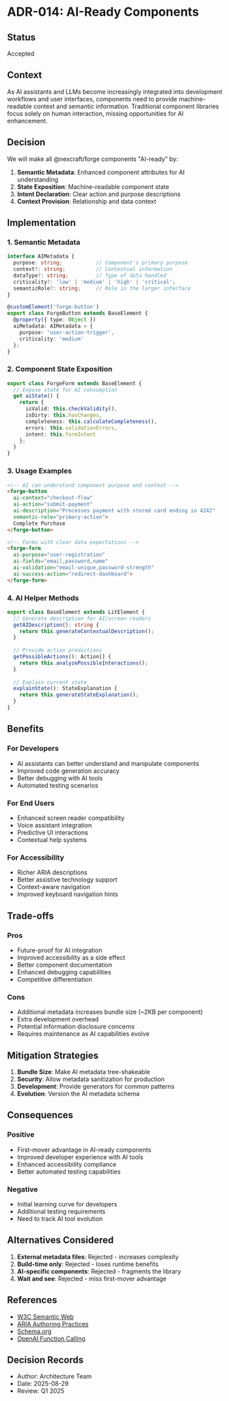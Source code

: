 # ADR-014: AI-Ready Components

## Status
Accepted

## Context
As AI assistants and LLMs become increasingly integrated into development workflows and user interfaces, components need to provide machine-readable context and semantic information. Traditional component libraries focus solely on human interaction, missing opportunities for AI enhancement.

## Decision
We will make all @nexcraft/forge components "AI-ready" by:

1. **Semantic Metadata**: Enhanced component attributes for AI understanding
2. **State Exposition**: Machine-readable component state
3. **Intent Declaration**: Clear action and purpose descriptions
4. **Context Provision**: Relationship and data context

## Implementation

### 1. Semantic Metadata
```typescript
interface AIMetadata {
  purpose: string;           // Component's primary purpose
  context?: string;          // Contextual information
  dataType?: string;         // Type of data handled
  criticality?: 'low' | 'medium' | 'high' | 'critical';
  semanticRole?: string;     // Role in the larger interface
}

@customElement('forge-button')
export class ForgeButton extends BaseElement {
  @property({ type: Object })
  aiMetadata: AIMetadata = {
    purpose: 'user-action-trigger',
    criticality: 'medium'
  };
}
```

### 2. Component State Exposition
```typescript
export class ForgeForm extends BaseElement {
  // Expose state for AI consumption
  get aiState() {
    return {
      isValid: this.checkValidity(),
      isDirty: this.hasChanges,
      completeness: this.calculateCompleteness(),
      errors: this.validationErrors,
      intent: this.formIntent
    };
  }
}
```

### 3. Usage Examples
```html
<!-- AI can understand component purpose and context -->
<forge-button
  ai-context="checkout-flow"
  ai-action="submit-payment"
  ai-description="Processes payment with stored card ending in 4242"
  semantic-role="primary-action">
  Complete Purchase
</forge-button>

<!-- Forms with clear data expectations -->
<forge-form
  ai-purpose="user-registration"
  ai-fields="email,password,name"
  ai-validation="email-unique,password-strength"
  ai-success-action="redirect-dashboard">
</forge-form>
```

### 4. AI Helper Methods
```typescript
export class BaseElement extends LitElement {
  // Generate description for AI/screen readers
  getAIDescription(): string {
    return this.generateContextualDescription();
  }
  
  // Provide action predictions
  getPossibleActions(): Action[] {
    return this.analyzePossibleInteractions();
  }
  
  // Explain current state
  explainState(): StateExplanation {
    return this.generateStateExplanation();
  }
}
```

## Benefits

### For Developers
- AI assistants can better understand and manipulate components
- Improved code generation accuracy
- Better debugging with AI tools
- Automated testing scenarios

### For End Users  
- Enhanced screen reader compatibility
- Voice assistant integration
- Predictive UI interactions
- Contextual help systems

### For Accessibility
- Richer ARIA descriptions
- Better assistive technology support
- Context-aware navigation
- Improved keyboard navigation hints

## Trade-offs

### Pros
- Future-proof for AI integration
- Improved accessibility as a side effect
- Better component documentation
- Enhanced debugging capabilities
- Competitive differentiation

### Cons
- Additional metadata increases bundle size (~2KB per component)
- Extra development overhead
- Potential information disclosure concerns
- Requires maintenance as AI capabilities evolve

## Mitigation Strategies

1. **Bundle Size**: Make AI metadata tree-shakeable
2. **Security**: Allow metadata sanitization for production
3. **Development**: Provide generators for common patterns
4. **Evolution**: Version the AI metadata schema

## Consequences

### Positive
- First-mover advantage in AI-ready components
- Improved developer experience with AI tools
- Enhanced accessibility compliance
- Better automated testing capabilities

### Negative
- Initial learning curve for developers
- Additional testing requirements
- Need to track AI tool evolution

## Alternatives Considered

1. **External metadata files**: Rejected - increases complexity
2. **Build-time only**: Rejected - loses runtime benefits
3. **AI-specific components**: Rejected - fragments the library
4. **Wait and see**: Rejected - miss first-mover advantage

## References
- [W3C Semantic Web](https://www.w3.org/standards/semanticweb/)
- [ARIA Authoring Practices](https://www.w3.org/WAI/ARIA/apg/)
- [Schema.org](https://schema.org/)
- [OpenAI Function Calling](https://platform.openai.com/docs/guides/function-calling)

## Decision Records
- Author: Architecture Team
- Date: 2025-08-29
- Review: Q1 2025